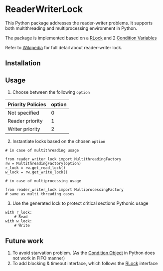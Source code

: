# ReaderWriterLock

This Python package addresses the reader-writer problems. It supports both multithreading and multiprocessing environment in Python.

The package is implemented based on a [RLock](https://docs.python.org/3/library/threading.html#rlock-objects) and 2 [Condition Variables](https://docs.python.org/3/library/threading.html#condition-objects)

Refer to [Wikipedia](https://en.wikipedia.org/wiki/Readers%E2%80%93writer_lock) for full detail about reader-writer lock.


## Installation

## Usage
1. Choose between the following `option`

| Priority Policies | option |
|-------------------|--------|
| Not specified     | 0      |
| Reader priority   | 1      |
| Writer priority   | 2      |

2. Instantiate locks based on the chosen `option`

```
# in case of multithreading usage

from reader_writer_lock import MultithreadingFactory
rw = MultithreadingFactory(option)
r_lock = rw.get_read_lock()
w_lock = rw.get_write_lock()

# in case of multiprocessing usage

from reader_writer_lock import MultiprocessingFactory 
# same as multi threading cases
```

3. Use the generated lock to protect critical sections Pythonic usage

```
with r_lock:
    # Read
with w_lock:
    # Write
```

## Future work

1. To avoid starvation problem. (As the [Condition Object](https://docs.python.org/3/library/threading.html#condition-objects) in Python does not work in FIFO manner)
2. To add blocking & timeout interface, which follows the [RLock](https://docs.python.org/3/library/threading.html#rlock-objects) interface
